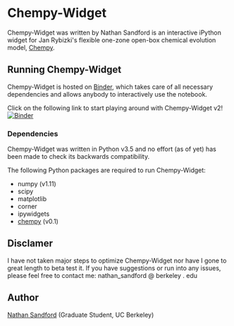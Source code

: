 # Chempy-Widget
Chempy-Widget was written by Nathan Sandford is an interactive iPython widget for Jan Rybizki's flexible one-zone open-box chemical evolution model,
[Chempy](https://github.com/jan-rybizki/Chempy). 

## Running Chempy-Widget
Chempy-Widget is hosted on [Binder](https://mybinder.org/), which takes care of all necessary dependencies and allows anybody to interactively use the notebook. 

Click on the following link to start playing around with Chempy-Widget v2!
[![Binder](https://mybinder.org/badge.svg)](https://mybinder.org/v2/gh/cleevesli/Chempy-Widget-Mod/chempy_v2?filepath=chempy_widget_v2.ipynb)


### Dependencies
Chempy-Widget was written in Python v3.5 and no effort (as of yet) has been made to check its backwards compatibility.

The following Python packages are required to run Chempy-Widget:
- numpy (v1.11)
- scipy
- matplotlib
- corner
- ipywidgets
- [chempy](https://github.com/jan-rybizki/Chempy) (v0.1)

## Disclamer
I have not taken major steps to optimize Chempy-Widget nor have I gone to great length to beta test it. 
If you have suggestions or run into any issues, please feel free to contact me: nathan_sandford @ berkeley . edu
  
## Author
[Nathan Sandford](http://w.astro.berkeley.edu/~nathan_sandford/) (Graduate Student, UC Berkeley)
